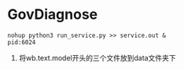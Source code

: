 # GovDiagnose
```shell
nohup python3 run_service.py >> service.out &
pid:6024
```
1. 将wb.text.model开头的三个文件放到data文件夹下